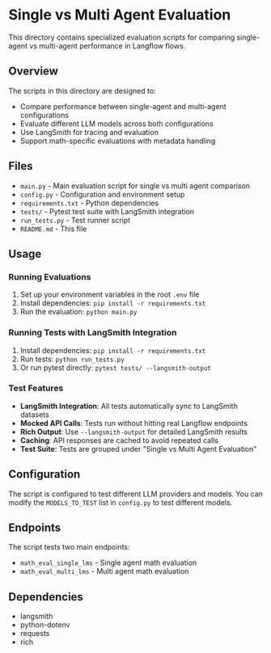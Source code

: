 # Single vs Multi Agent Evaluation

This directory contains specialized evaluation scripts for comparing single-agent vs multi-agent performance in Langflow flows.

## Overview

The scripts in this directory are designed to:
- Compare performance between single-agent and multi-agent configurations
- Evaluate different LLM models across both configurations
- Use LangSmith for tracing and evaluation
- Support math-specific evaluations with metadata handling

## Files

- `main.py` - Main evaluation script for single vs multi agent comparison
- `config.py` - Configuration and environment setup
- `requirements.txt` - Python dependencies
- `tests/` - Pytest test suite with LangSmith integration
- `run_tests.py` - Test runner script
- `README.md` - This file

## Usage

### Running Evaluations
1. Set up your environment variables in the root `.env` file
2. Install dependencies: `pip install -r requirements.txt`
3. Run the evaluation: `python main.py`

### Running Tests with LangSmith Integration
1. Install dependencies: `pip install -r requirements.txt`
2. Run tests: `python run_tests.py`
3. Or run pytest directly: `pytest tests/ --langsmith-output`

### Test Features
- **LangSmith Integration**: All tests automatically sync to LangSmith datasets
- **Mocked API Calls**: Tests run without hitting real Langflow endpoints
- **Rich Output**: Use `--langsmith-output` for detailed LangSmith results
- **Caching**: API responses are cached to avoid repeated calls
- **Test Suite**: Tests are grouped under "Single vs Multi Agent Evaluation"

## Configuration

The script is configured to test different LLM providers and models. You can modify the `MODELS_TO_TEST` list in `config.py` to test different models.

## Endpoints

The script tests two main endpoints:
- `math_eval_single_lms` - Single agent math evaluation
- `math_eval_multi_lms` - Multi agent math evaluation

## Dependencies

- langsmith
- python-dotenv
- requests
- rich

